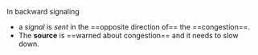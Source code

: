 In backward signaling
- a *signal* is *sent* in the ==opposite direction of== the ==congestion==.
- The **source** is ==warned about congestion== and it needs to slow down.

